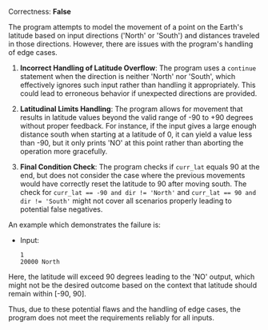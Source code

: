 Correctness: **False**

The program attempts to model the movement of a point on the Earth's latitude based on input directions ('North' or 'South') and distances traveled in those directions. However, there are issues with the program's handling of edge cases.

1. **Incorrect Handling of Latitude Overflow**: The program uses a `continue` statement when the direction is neither 'North' nor 'South', which effectively ignores such input rather than handling it appropriately. This could lead to erroneous behavior if unexpected directions are provided.

2. **Latitudinal Limits Handling**: The program allows for movement that results in latitude values beyond the valid range of -90 to +90 degrees without proper feedback. For instance, if the input gives a large enough distance south when starting at a latitude of 0, it can yield a value less than -90, but it only prints 'NO' at this point rather than aborting the operation more gracefully.

3. **Final Condition Check**: The program checks if `curr_lat` equals 90 at the end, but does not consider the case where the previous movements would have correctly reset the latitude to 90 after moving south. The check for `curr_lat == -90 and dir != 'North'` and `curr_lat == 90 and dir != 'South'` might not cover all scenarios properly leading to potential false negatives.

An example which demonstrates the failure is:

- Input: 
  ```
  1
  20000 North
  ```
  
Here, the latitude will exceed 90 degrees leading to the 'NO' output, which might not be the desired outcome based on the context that latitude should remain within [-90, 90]. 

Thus, due to these potential flaws and the handling of edge cases, the program does not meet the requirements reliably for all inputs.